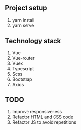 ## Project setup
1. yarn install
2. yarn serve

## Technology stack
1. Vue
2. Vue-router
3. Vuex
4. Typescript
5. Scss
6. Bootstrap
7. Axios

## TODO
1. Improve responsiveness
2. Refactor HTML and CSS code
3. Refactor JS to avoid repetitions

